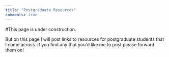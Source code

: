 ```yaml
---
title: "Postgraduate Resources"
comments: true
---
```


#This page is under construction. 


But on this page I will post links to resources for postgraduate students that I come across.  If you find any that you'd like me to post please forward them on!



